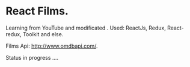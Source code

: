 # React Films.
Learning from YouTube and modificated .
Used:  ReactJs, Redux, React-redux, Toolkit and else.

Films Api:  http://www.omdbapi.com/.

Status in progress ....
